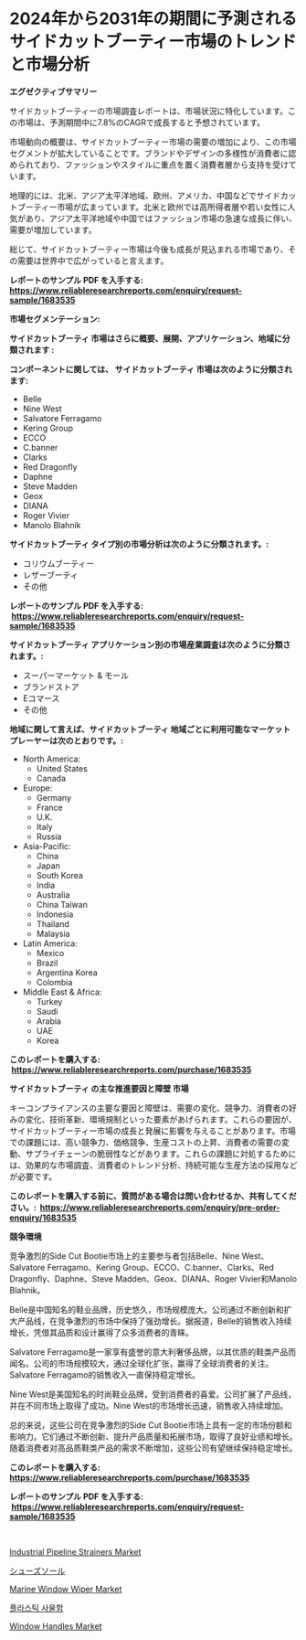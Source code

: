 <p><h1>2024年から2031年の期間に予測されるサイドカットブーティー市場のトレンドと市場分析</h1></p><p><strong>エグゼクティブサマリー</strong></p>
<p><p>サイドカットブーティーの市場調査レポートは、市場状況に特化しています。この市場は、予測期間中に7.8%のCAGRで成長すると予想されています。</p><p>市場動向の概要は、サイドカットブーティー市場の需要の増加により、この市場セグメントが拡大していることです。ブランドやデザインの多様性が消費者に認められており、ファッションやスタイルに重点を置く消費者層から支持を受けています。</p><p>地理的には、北米、アジア太平洋地域、欧州、アメリカ、中国などでサイドカットブーティー市場が広まっています。北米と欧州では高所得者層や若い女性に人気があり、アジア太平洋地域や中国ではファッション市場の急速な成長に伴い、需要が増加しています。</p><p>総じて、サイドカットブーティー市場は今後も成長が見込まれる市場であり、その需要は世界中で広がっていると言えます。</p></p>
<p><strong>レポートのサンプル PDF を入手する: <a href="https://www.reliableresearchreports.com/enquiry/request-sample/1683535">https://www.reliableresearchreports.com/enquiry/request-sample/1683535</a></strong></p>
<p><strong>市場セグメンテーション:</strong></p>
<p><strong> サイドカットブーティ 市場はさらに概要、展開、アプリケーション、地域に分類されます :</strong></p>
<p><strong>コンポーネントに関しては、 サイドカットブーティ 市場は次のように分類されます: &nbsp;</strong></p>
<p><ul><li>Belle</li><li>Nine West</li><li>Salvatore Ferragamo</li><li>Kering Group</li><li>ECCO</li><li>C.banner</li><li>Clarks</li><li>Red Dragonfly</li><li>Daphne</li><li>Steve Madden</li><li>Geox</li><li>DIANA</li><li>Roger Vivier</li><li>Manolo Blahnik</li></ul></p>
<p><strong> サイドカットブーティ タイプ別の市場分析は次のように分類されます。:</strong></p>
<p><ul><li>コリウムブーティー</li><li>レザーブーティ</li><li>その他</li></ul></p>
<p><strong>レポートのサンプル PDF を入手する: &nbsp;<a href="https://www.reliableresearchreports.com/enquiry/request-sample/1683535">https://www.reliableresearchreports.com/enquiry/request-sample/1683535</a></strong></p>
<p><strong> サイドカットブーティ アプリケーション別の市場産業調査は次のように分類されます。:</strong></p>
<p><ul><li>スーパーマーケット & モール</li><li>ブランドストア</li><li>Eコマース</li><li>その他</li></ul></p>
<p><strong>地域に関して言えば、サイドカットブーティ 地域ごとに利用可能なマーケットプレーヤーは次のとおりです。:</strong></p>
<p><ul>
    <li>
        North America:
        <ul>
            <li>United States</li>
            <li>Canada</li>
        </ul>
    </li>
    <li>
        Europe:
        <ul>
            <li>Germany</li>
            <li>France</li>
            <li>U.K.</li>
            <li>Italy</li>
            <li>Russia</li>
        </ul>
    </li>
    <li>
        Asia-Pacific:
        <ul>
            <li>China</li>
            <li>Japan</li>
            <li>South Korea</li>
            <li>India</li>
            <li>Australia</li>
            <li>China Taiwan</li>
            <li>Indonesia</li>
            <li>Thailand</li>
            <li>Malaysia</li>
        </ul>
    </li>
    <li>
        Latin America:
        <ul>
            <li>Mexico</li>
            <li>Brazil</li>
            <li>Argentina Korea</li>
            <li>Colombia</li>
        </ul>
    </li>
    <li>
        Middle East & Africa:
        <ul>
            <li>Turkey</li>
            <li>Saudi</li>
            <li>Arabia</li>
            <li>UAE</li>
            <li>Korea</li>
        </ul>
    </li>
    </ul></p>
<p><strong>このレポートを購入する: &nbsp;<a href="https://www.reliableresearchreports.com/purchase/1683535">https://www.reliableresearchreports.com/purchase/1683535</a></strong></p>
<p><strong>サイドカットブーティ の主な推進要因と障壁 市場</strong></p>
<p><p>キーコンプライアンスの主要な要因と障壁は、需要の変化、競争力、消費者の好みの変化、技術革新、環境規制といった要素があげられます。これらの要因が、サイドカットブーティー市場の成長と発展に影響を与えることがあります。市場での課題には、高い競争力、価格競争、生産コストの上昇、消費者の需要の変動、サプライチェーンの脆弱性などがあります。これらの課題に対処するためには、効果的な市場調査、消費者のトレンド分析、持続可能な生産方法の採用などが必要です。</p></p>
<p><strong>このレポートを購入する前に、質問がある場合は問い合わせるか、共有してください。:&nbsp; <a href="https://www.reliableresearchreports.com/enquiry/pre-order-enquiry/1683535">https://www.reliableresearchreports.com/enquiry/pre-order-enquiry/1683535</a></strong></p>
<p><strong>競争環境</strong></p>
<p><p>竞争激烈的Side Cut Bootie市场上的主要参与者包括Belle、Nine West、Salvatore Ferragamo、Kering Group、ECCO、C.banner、Clarks、Red Dragonfly、Daphne、Steve Madden、Geox、DIANA、Roger Vivier和Manolo Blahnik。</p><p>Belle是中国知名的鞋业品牌，历史悠久，市场规模庞大。公司通过不断创新和扩大产品线，在竞争激烈的市场中保持了强劲增长。据报道，Belle的销售收入持续增长，凭借其品质和设计赢得了众多消费者的青睐。</p><p>Salvatore Ferragamo是一家享有盛誉的意大利奢侈品牌，以其优质的鞋类产品而闻名。公司的市场规模较大，通过全球化扩张，赢得了全球消费者的关注。Salvatore Ferragamo的销售收入一直保持稳定增长。</p><p>Nine West是美国知名的时尚鞋业品牌，受到消费者的喜爱。公司扩展了产品线，并在不同市场上取得了成功。Nine West的市场增长迅速，销售收入持续增加。</p><p>总的来说，这些公司在竞争激烈的Side Cut Bootie市场上具有一定的市场份额和影响力。它们通过不断创新、提升产品质量和拓展市场，取得了良好业绩和增长。随着消费者对高品质鞋类产品的需求不断增加，这些公司有望继续保持稳定增长。</p></p>
<p><strong>このレポートを購入する: &nbsp; <a href="https://www.reliableresearchreports.com/purchase/1683535">https://www.reliableresearchreports.com/purchase/1683535</a></strong></p>
<p><strong>レポートのサンプル PDF を入手する: &nbsp;<a href="https://www.reliableresearchreports.com/enquiry/request-sample/1683535">https://www.reliableresearchreports.com/enquiry/request-sample/1683535</a></strong><strong></strong></p>
<p>&nbsp;</p>
<p><p><a href="https://fearless-okapi-6c8.notion.site/Industrial-Pipeline-Strainers-Market-Offers-Provide-Insightful-Data-for-the-Time-Period-from-2024-to-156bc50725c6421fb53b4a13f660bfa8">Industrial Pipeline Strainers Market</a></p><p><a href="https://github.com/joaejkdzgyljvo6/Market-Research-Report-List-1/blob/main/5850264187628.md">シューズソール</a></p><p><a href="https://github.com/lylyparadise/Market-Research-Report-List-2/blob/main/marine-window-wiper-market.md">Marine Window Wiper Market</a></p><p><a href="https://github.com/idcefvhkdut6/Market-Research-Report-List-1/blob/main/7201376187562.md">플라스틱 사물함</a></p><p><a href="https://issuu.com/reportprime-2/docs/window-handles-market-size-2030.pptx">Window Handles Market</a></p></p>